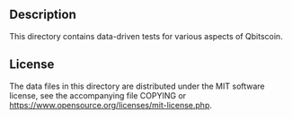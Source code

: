 Description
------------

This directory contains data-driven tests for various aspects of Qbitscoin.

License
--------

The data files in this directory are distributed under the MIT software
license, see the accompanying file COPYING or
https://www.opensource.org/licenses/mit-license.php.

